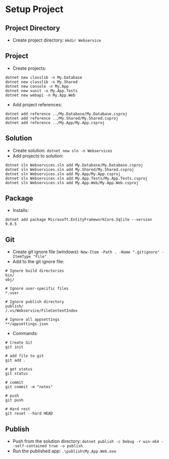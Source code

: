 # Setup Project

## Project Directory
* Create project directory: `mkdir Webservice`

## Project
* Create projects:
```
dotnet new classlib -n My.Database
dotnet new classlib -n My.Shared
dotnet new console -n My.App
dotnet new xunit -o My.App.Tests
dotnet new webapi -n My.App.Web
```
* Add project references:
```
dotnet add reference ../My.Database/My.Database.csproj
dotnet add reference ../My.Shared/My.Shared.csproj
dotnet add reference ../My.App/My.App.csproj
```

## Solution
* Create solution: `dotnet new sln -n Webservices`
* Add projects to solution: 
```
dotnet sln Webservices.sln add My.Database/My.Database.csproj
dotnet sln Webservices.sln add My.Shared/My.Shared.csproj
dotnet sln Webservices.sln add My.App/My.App.csproj
dotnet sln Webservices.sln add My.App.Tests/My.App.Tests.csproj
dotnet sln Webservices.sln add My.App.Web/My.App.Web.csproj
```

## Package
* Installs:
```
dotnet add package Microsoft.EntityFrameworkCore.Sqlite --version 9.0.5
```

## Git
* Create git ignore file (windows): `New-Item -Path . -Name ".gitignore" -ItemType "File"`
* Add to the git ignore file:
```
# Ignore build directories
bin/
obj/

# Ignore user-specific files
*.user

# Ignore publish directory
publish/
/.vs/Webservice/FileContentIndex

# Ignore all appsettings
**/appsettings.json

```
* Commands:
```
# Create Git
git init

# add file to git
git add .

# get status
git status

# commit
git commit -m "notes"

# push
git push

# Hard rest
git reset --hard HEAD
```

## Publish
* Push from the solution directory: `dotnet publish -c Debug -r win-x64 --self-contained true -o publish`
* Run the published app: `.\publish\My.App.Web.exe`